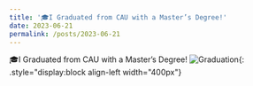 ```yaml
---
title: '🎓I Graduated from CAU with a Master’s Degree!'
date: 2023-06-21
permalink: /posts/2023-06-21
---
```

🎓I Graduated from CAU with a Master’s Degree!
![Graduation](https://rengshu-li.github.io/academicpages/images/cau-graduation.png){: .style="display:block align-left width="400px"}
